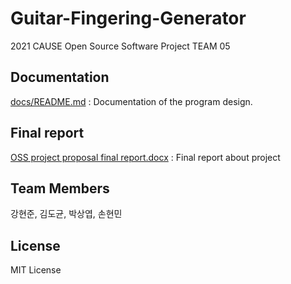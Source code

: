 # Guitar-Fingering-Generator

2021 CAUSE Open Source Software Project TEAM 05

## Documentation

[docs/README.md](docs/README.md) : Documentation of the program design.

## Final report

[OSS project proposal final report.docx](OSSProjectProposalFinalReport.docx) : Final report about project

## Team Members

강현준, 김도균, 박상엽, 손현민

## License

MIT License
